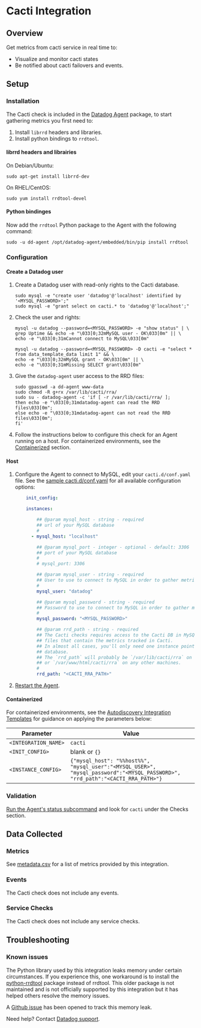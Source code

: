 # Cacti Integration

## Overview

Get metrics from cacti service in real time to:

* Visualize and monitor cacti states
* Be notified about cacti failovers and events.

## Setup

### Installation

The Cacti check is included in the [Datadog Agent][1] package, to start gathering metrics you first need to:

1. Install `librrd` headers and libraries.
2. Install python bindings to `rrdtool`.

#### librrd headers and librairies

On Debian/Ubuntu:

```shell
sudo apt-get install librrd-dev
```

On RHEL/CentOS:

```shell
sudo yum install rrdtool-devel
```

#### Python bindinges

Now add the `rrdtool` Python package to the Agent with the following command:

```shell
sudo -u dd-agent /opt/datadog-agent/embedded/bin/pip install rrdtool
```

### Configuration

#### Create a Datadog user

1. Create a Datadog user with read-only rights to the Cacti database.

    ```shell
    sudo mysql -e "create user 'datadog'@'localhost' identified by '<MYSQL_PASSWORD>';"
    sudo mysql -e "grant select on cacti.* to 'datadog'@'localhost';"
    ```

2. Check the user and rights:

    ```shell
    mysql -u datadog --password=<MYSQL_PASSWORD> -e "show status" | \
    grep Uptime && echo -e "\033[0;32mMySQL user - OK\033[0m" || \
    echo -e "\033[0;31mCannot connect to MySQL\033[0m"

    mysql -u datadog --password=<MYSQL_PASSWORD> -D cacti -e "select * from data_template_data limit 1" && \
    echo -e "\033[0;32mMySQL grant - OK\033[0m" || \
    echo -e "\033[0;31mMissing SELECT grant\033[0m"
    ```

3. Give the `datadog-agent` user access to the RRD files:

    ```shell
    sudo gpasswd -a dd-agent www-data
    sudo chmod -R g+rx /var/lib/cacti/rra/
    sudo su - datadog-agent -c 'if [ -r /var/lib/cacti/rra/ ];
    then echo -e "\033[0;31mdatadog-agent can read the RRD files\033[0m";
    else echo -e "\033[0;31mdatadog-agent can not read the RRD files\033[0m";
    fi'
    ```

4. Follow the instructions below to configure this check for an Agent running on a host. For containerized environments, see the [Containerized](#containerized) section.

#### Host

1. Configure the Agent to connect to MySQL, edit your `cacti.d/conf.yaml` file. See the [sample cacti.d/conf.yaml][2] for all available configuration options:

    ```yaml
        init_config:

        instances:

            ## @param mysql_host - string - required
            ## url of your MySQL database
            #
          - mysql_host: "localhost"

            ## @param mysql_port - integer - optional - default: 3306
            ## port of your MySQL database
            #
            # mysql_port: 3306

            ## @param mysql_user - string - required
            ## User to use to connect to MySQL in order to gather metrics
            #
            mysql_user: "datadog"

            ## @param mysql_password - string - required
            ## Password to use to connect to MySQL in order to gather metrics
            #
            mysql_password: "<MYSQL_PASSWORD>"

            ## @param rrd_path - string - required
            ## The Cacti checks requires access to the Cacti DB in MySQL and to the RRD
            ## files that contain the metrics tracked in Cacti.
            ## In almost all cases, you'll only need one instance pointing to the Cacti
            ## database.
            ## The `rrd_path` will probably be `/var/lib/cacti/rra` on Ubuntu
            ## or `/var/www/html/cacti/rra` on any other machines.
            #
            rrd_path: "<CACTI_RRA_PATH>"
    ```

2. [Restart the Agent][3].

#### Containerized

For containerized environments, see the [Autodiscovery Integration Templates][4] for guidance on applying the parameters below:

| Parameter            | Value                                                                                                                    |
|----------------------|--------------------------------------------------------------------------------------------------------------------------|
| `<INTEGRATION_NAME>` | `cacti`                                                                                                                  |
| `<INIT_CONFIG>`      | blank or `{}`                                                                                                            |
| `<INSTANCE_CONFIG>`  | `{"mysql_host": "%%host%%", "mysql_user":"<MYSQL_USER>", "mysql_password":"<MYSQL_PASSWORD>", "rrd_path":"<CACTI_RRA_PATH>"}` |

### Validation

[Run the Agent's status subcommand][5] and look for `cacti` under the Checks section.

## Data Collected

### Metrics

See [metadata.csv][6] for a list of metrics provided by this integration.

### Events

The Cacti check does not include any events.

### Service Checks

The Cacti check does not include any service checks.

## Troubleshooting

### Known issues

The Python library used by this integration leaks memory under certain circumstances. If you experience this, one workaround is to install the [python-rrdtool][7] package instead of rrdtool. This older package is not maintained and is not officially supported by this integration but it has helped others resolve the memory issues.

A [Github issue][8] has been opened to track this memory leak.

Need help? Contact [Datadog support][9].

[1]: https://app.datadoghq.com/account/settings#agent
[2]: https://github.com/DataDog/integrations-core/blob/master/cacti/datadog_checks/cacti/data/conf.yaml.example
[3]: https://docs.datadoghq.com/agent/guide/agent-commands/#start-stop-and-restart-the-agent
[4]: https://docs.datadoghq.com/agent/autodiscovery/integrations
[5]: https://docs.datadoghq.com/agent/guide/agent-commands/#agent-status-and-information
[6]: https://github.com/DataDog/integrations-core/blob/master/cacti/metadata.csv
[7]: https://github.com/pbanaszkiewicz/python-rrdtool
[8]: https://github.com/commx/python-rrdtool/issues/25
[9]: https://docs.datadoghq.com/help
